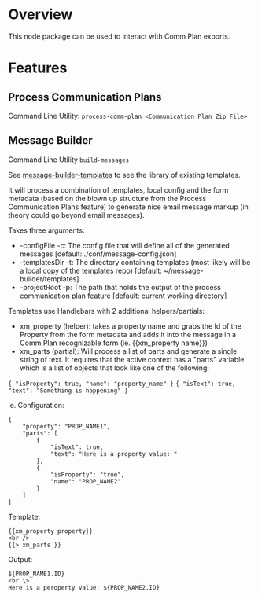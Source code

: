 # Overview

This node package can be used to interact with Comm Plan exports.

# Features

## Process Communication Plans

Command Line Utility: ````process-comm-plan <Communication Plan Zip File>````

## Message Builder

Command Line Utility ````build-messages````

See [message-builder-templates](https://github.com/reidan/message-builder-templates) to see the library of existing templates.

It will process a combination of templates, local config and the form metadata (based on the blown up structure from the Process Communication Plans feature) to generate nice email message markup (in theory could go beyond email messages).

Takes three arguments:

* -configFile -c: The config file that will define all of the generated messages [default: ./conf/message-config.json]
* -templatesDir -t: The directory containing templates (most likely will be a local copy of the templates repo) [default: ~/message-builder/templates]
* -projectRoot -p: The path that holds the output of the process communication plan feature [default: current working directory]

Templates use Handlebars with 2 additional helpers/partials:

* xm_property (helper): takes a property name and grabs the Id of the Property from the form metadata and adds it into the message in a Comm Plan recognizable form (ie. {{xm_property name}})
* xm_parts (partial): Will process a list of parts and generate a single string of text. It requires that the active context has a "parts" variable which is a list of objects that look like one of the following: 

```` { "isProperty": true, "name": "property_name" } ````
```` { "isText": true, "text": "Something is happening" } ````

ie. Configuration:

```` 
{
	"property": "PROP_NAME1",
	"parts": [
		{
			"isText": true,
			"text": "Here is a property value: "
		},
		{
			"isProperty": "true",
			"name": "PROP_NAME2"
		}
	]
} 
````

Template:
````
{{xm_property property}}
<br />
{{> xm_parts }}

````

Output:
````
${PROP_NAME1.ID}
<br \>
Here is a peroperty value: ${PROP_NAME2.ID}

````
